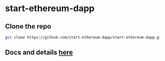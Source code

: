 # start-ethereum-dapp

## Clone the repo

```bash
git clone https://github.com/start-ethereum-dapp/start-ethereum-dapp.git --recursive
```

## Docs and details [here](https://cocodrilette.vercel.app/posts/start-ethereum-dapp)
